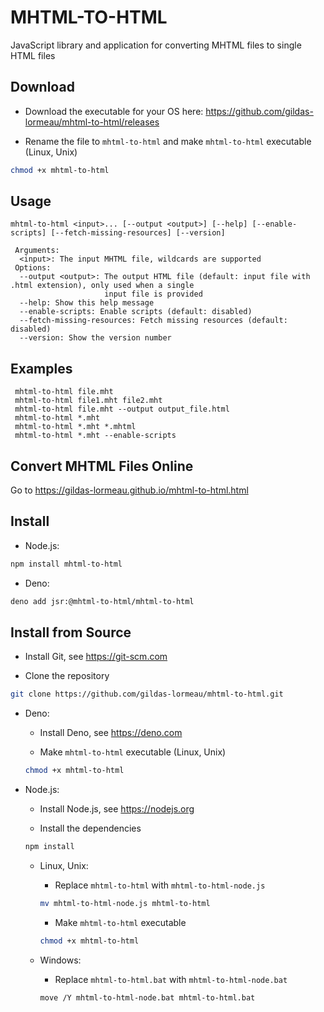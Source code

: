 # MHTML-TO-HTML

JavaScript library and application for converting MHTML files to single HTML files

## Download

- Download the executable for your OS here: https://github.com/gildas-lormeau/mhtml-to-html/releases

- Rename the file to `mhtml-to-html` and make `mhtml-to-html` executable (Linux, Unix)

```sh
chmod +x mhtml-to-html
```
## Usage 

```
mhtml-to-html <input>... [--output <output>] [--help] [--enable-scripts] [--fetch-missing-resources] [--version]

 Arguments:
  <input>: The input MHTML file, wildcards are supported
 Options:
  --output <output>: The output HTML file (default: input file with .html extension), only used when a single 
                     input file is provided
  --help: Show this help message
  --enable-scripts: Enable scripts (default: disabled)
  --fetch-missing-resources: Fetch missing resources (default: disabled)
  --version: Show the version number
```

## Examples
```
 mhtml-to-html file.mht
 mhtml-to-html file1.mht file2.mht
 mhtml-to-html file.mht --output output_file.html
 mhtml-to-html *.mht
 mhtml-to-html *.mht *.mhtml
 mhtml-to-html *.mht --enable-scripts
```

## Convert MHTML Files Online

Go to https://gildas-lormeau.github.io/mhtml-to-html.html

## Install

  - Node.js:
  
  ```sh
  npm install mhtml-to-html
  ```

  - Deno:
  
  ```sh
  deno add jsr:@mhtml-to-html/mhtml-to-html
  ```

## Install from Source

- Install Git, see https://git-scm.com

- Clone the repository

```sh
git clone https://github.com/gildas-lormeau/mhtml-to-html.git
```

- Deno:

  - Install Deno, see https://deno.com

  - Make `mhtml-to-html` executable (Linux, Unix)

  ```sh
  chmod +x mhtml-to-html
  ```

- Node.js:

  - Install Node.js, see https://nodejs.org

  - Install the dependencies

  ```sh
  npm install
  ```

  - Linux, Unix:
  
    - Replace `mhtml-to-html` with `mhtml-to-html-node.js`
  
    ```sh
    mv mhtml-to-html-node.js mhtml-to-html
    ```
  
    - Make `mhtml-to-html` executable

    ```sh
    chmod +x mhtml-to-html
    ```

  - Windows:
  
    - Replace `mhtml-to-html.bat` with `mhtml-to-html-node.bat`
  
    ```sh
    move /Y mhtml-to-html-node.bat mhtml-to-html.bat
    ```

